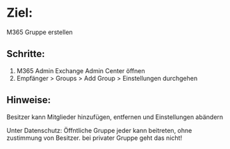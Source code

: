 # Ziel:
M365 Gruppe erstellen

## Schritte:
1. M365 Admin Exchange Admin Center öffnen
2. Empfänger > Groups > Add Group > Einstellungen durchgehen

## Hinweise: 
Besitzer kann Mitglieder hinzufügen, entfernen  und Einstellungen abändern

Unter Datenschutz: 
Öffntliche Gruppe jeder kann beitreten, ohne zustimmung von Besitzer.
bei privater Gruppe geht das nicht!

